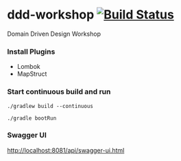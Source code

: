 # ddd-workshop [![Build Status](https://travis-ci.org/APIGuild/ddd-workshop.svg?branch=master)](https://travis-ci.org/APIGuild/ddd-workshop)
Domain Driven Design Workshop

### Install Plugins
+ Lombok
+ MapStruct

### Start continuous build and run
```
./gradlew build --continuous

./gradle bootRun
```

### Swagger UI
[http://localhost:8081/api/swagger-ui.html](http://localhost:8081/api/swagger-ui.html)
